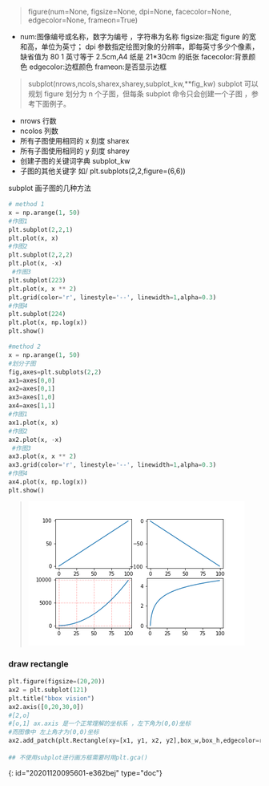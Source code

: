 > figure(num=None, figsize=None, dpi=None, facecolor=None, edgecolor=None, frameon=True)

* num:图像编号或名称，数字为编号 ，字符串为名称
  figsize:指定 figure 的宽和高，单位为英寸；
  dpi 参数指定绘图对象的分辨率，即每英寸多少个像素，缺省值为 80      1 英寸等于 2.5cm,A4 纸是 21*30cm 的纸张
  facecolor:背景颜色
  edgecolor:边框颜色
  frameon:是否显示边框

> subplot(nrows,ncols,sharex,sharey,subplot_kw,**fig_kw)
> subplot 可以规划 figure 划分为 n 个子图，但每条 subplot 命令只会创建一个子图 ，参考下面例子。

* nrows 行数
* ncolos 列数
* 所有子图使用相同的 x 刻度 sharex
* 所有子图使用相同的 y 刻度 sharey
* 创建子图的关键词字典 subplot_kw
* 子图的其他关键字 如/ plt.subplots(2,2,figure=(6,6))

subplot 画子图的几种方法

```python
# method 1
x = np.arange(1, 50)
#作图1
plt.subplot(2,2,1)  
plt.plot(x, x)  
#作图2
plt.subplot(2,2,2)  
plt.plot(x, -x)  
 #作图3
plt.subplot(223)  
plt.plot(x, x ** 2)  
plt.grid(color='r', linestyle='--', linewidth=1,alpha=0.3)
#作图4
plt.subplot(224)  
plt.plot(x, np.log(x))
plt.show()  
```

```python
#method 2
x = np.arange(1, 50) 
#划分子图
fig,axes=plt.subplots(2,2)
ax1=axes[0,0]
ax2=axes[0,1]
ax3=axes[1,0]
ax4=axes[1,1]
#作图1
ax1.plot(x, x)  
#作图2
ax2.plot(x, -x)
 #作图3
ax3.plot(x, x ** 2)
ax3.grid(color='r', linestyle='--', linewidth=1,alpha=0.3)
#作图4
ax4.plot(x, np.log(x))  
plt.show() 
```

> ![plt.subplot_test1](plt_subplot_test.png)

### draw rectangle

```python
plt.figure(figsize=(20,20))
ax2 = plt.subplot(121)
plt.title("bbox vision")
ax2.axis([0,20,30,0])
#[2,o]
#[o,1] ax.axis 是一个正常理解的坐标系 ，左下角为(0,0)坐标
#而图像中 左上角才为(0,0)坐标
ax2.add_patch(plt.Rectangle(xy=[x1, y1, x2, y2],box_w,box_h,edgecolor=r_color,linewidth=2,fill=False))

## 不使用subplot进行画方框需要时用plt.gca()


```


{: id="20201120095601-e362bej" type="doc"}
